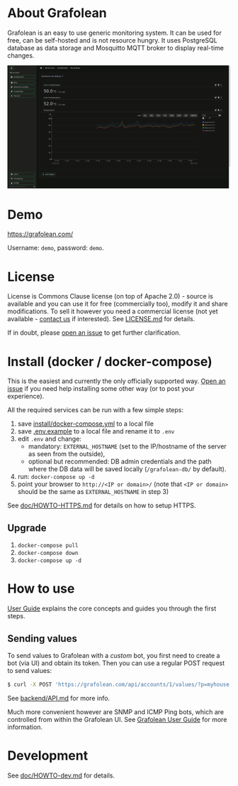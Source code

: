 # About Grafolean

Grafolean is an easy to use generic monitoring system. It can be used for free, can be self-hosted and is not resource hungry. It uses PostgreSQL database as data storage and Mosquitto MQTT broker to display real-time changes.

![screenshot](doc/screenshot-dark.png)

# Demo

https://grafolean.com/

Username: `demo`, password: `demo`.

# License

License is Commons Clause license (on top of Apache 2.0) - source is available and you can use it for free (commercially too), modify it and
share modifications. To sell it however you need a commercial license (not yet available - [contact us](info@grafolean.com) if
interested). See [LICENSE.md](./LICENSE.md) for details.

If in doubt, please [open an issue](https://github.com/grafolean/grafolean/issues) to get further clarification.

# Install (docker / docker-compose)

This is the easiest and currently the only officially supported way. [Open an issue](https://github.com/grafolean/grafolean/issues) if you need help
installing some other way (or to post your experience).

All the required services can be run with a few simple steps:

1) save [install/docker-compose.yml](https://raw.githubusercontent.com/grafolean/grafolean/master/install/docker-compose.yml) to a local file
2) save [.env.example](https://raw.githubusercontent.com/grafolean/grafolean/master/install/.env.example) to a local file and rename it to `.env`
3) edit `.env` and change:
    - mandatory: `EXTERNAL_HOSTNAME` (set to the IP/hostname of the server as seen from the outside),
    - optional but recommended: DB admin credentials and the path where the DB data will be saved locally (`/grafolean-db/` by default).
4) run: `docker-compose up -d`
5) point your browser to `http://<IP or domain>/` (note that `<IP or domain>` should be the same as `EXTERNAL_HOSTNAME` in step 3)

See [doc/HOWTO-HTTPS.md](doc/HOWTO-HTTPS.md) for details on how to setup HTTPS.

## Upgrade

1) `docker-compose pull`
2) `docker-compose down`
3) `docker-compose up -d`

# How to use

[User Guide](doc/user-guide.md) explains the core concepts and guides you through the first steps.

## Sending values

To send values to Grafolean with a *custom* bot, you first need to create a bot (via UI) and obtain its token. Then you can use a regular POST request to send values:

```bash
$ curl -X POST 'https://grafolean.com/api/accounts/1/values/?p=myhouse.livingroom.humidity&v=57.3&b=<BotAPIToken>'
```

See [backend/API.md](backend/API.md) for more info.

Much more convenient however are SNMP and ICMP Ping bots, which are controlled from within the Grafolean UI. See [Grafolean User Guide](doc/user-guide.md) for more information.

# Development

See [doc/HOWTO-dev.md](doc/HOWTO-dev.md) for details.

